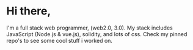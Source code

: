 
 # Hi there,

 I'm a full stack web programmer, (web2.0, 3.0). My stack includes JavaScript (Node.js & vue.js), solidity, and lots of css. Check my pinned repo's to see some cool stuff i worked on. 
 
 





